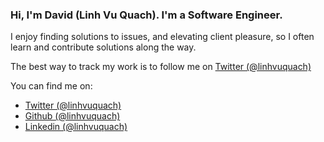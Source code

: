 ### Hi, I'm David (Linh Vu Quach). I'm a Software Engineer.

I enjoy finding solutions to issues, and elevating client pleasure, so I often learn and contribute solutions along the way.

The best way to track my work is to follow me on [Twitter (@linhvuquach)](https://twitter.com/linhvuquach)

You can find me on:
- [Twitter (@linhvuquach)](https://twitter.com/linhvuquach)
- [Github (@linhvuquach)](https://github.com/linhvuquach)
- [Linkedin (@linhvuquach)](https://www.linkedin.com/in/linhvuquach/)

